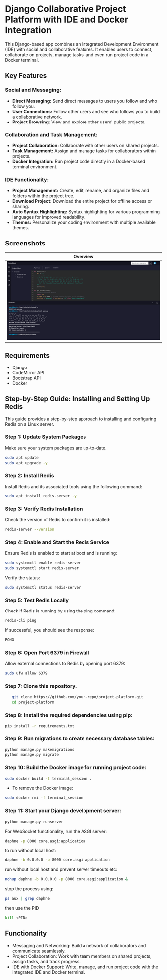# Django Collaborative Project Platform with IDE and Docker Integration

 This Django-based app combines an Integrated Development Environment (IDE) with social and collaborative features. It enables users to connect, collaborate on projects, manage tasks, and even run project code in a Docker terminal. 

## Key Features

### Social and Messaging:
- **Direct Messaging:** Send direct messages to users you follow and who follow you.
- **User Connections:** Follow other users and see who follows you to build a collaborative network.
- **Project Browsing:** View and explore other users' public projects.

### Collaboration and Task Management:
- **Project Collaboration:** Collaborate with other users on shared projects.
- **Task Management:** Assign and manage tasks for collaborators within projects.
- **Docker Integration:** Run project code directly in a Docker-based terminal environment.

### IDE Functionality:
- **Project Management:** Create, edit, rename, and organize files and folders within the project tree.
- **Download Project:** Download the entire project for offline access or sharing.
- **Auto Syntax Highlighting:** Syntax highlighting for various programming languages for improved readability.
- **Themes:** Personalize your coding environment with multiple available themes.

## Screenshots

| Overview                                            | 
|-----------------------------------------------------|
| <img src="./screenshots/imageone.png" width="100%"> |

## Requirements

- Django
- CodeMirror API
- Bootstrap API
- Docker

## Step-by-Step Guide: Installing and Setting Up Redis
This guide provides a step-by-step approach to installing and configuring Redis on a Linux server.

### Step 1: Update System Packages
Make sure your system packages are up-to-date.
```bash
sudo apt update
sudo apt upgrade -y
```
### Step 2: Install Redis
Install Redis and its associated tools using the following command:
```bash
sudo apt install redis-server -y
```

### Step 3: Verify Redis Installation
Check the version of Redis to confirm it is installed:
```bash
redis-server --version
```

### Step 4: Enable and Start the Redis Service
Ensure Redis is enabled to start at boot and is running:
```bash
sudo systemctl enable redis-server
sudo systemctl start redis-server
```
Verify the status:
```bash
sudo systemctl status redis-server
```

### Step 5: Test Redis Locally
Check if Redis is running by using the ping command:
```bash
redis-cli ping
```
If successful, you should see the response:
```bash
PONG
```

### Step 6: Open Port 6379 in Firewall
Allow external connections to Redis by opening port 6379:
```bash
sudo ufw allow 6379
```

### Step 7: Clone this repository.
```bash
   git clone https://github.com/your-repo/project-platform.git
   cd project-platform
```

### Step 8: Install the required dependencies using pip:
```bash
pip install -r requirements.txt
```
### Step 9: Run migrations to create necessary database tables:
```bash
python manage.py makemigrations
python manage.py migrate
```

### Step 10: Build the Docker image for running project code:
```bash
sudo docker build -t terminal_session .
```
- To remove the Docker image: 
```bash
sudo docker rmi -f terminal_session
```

### Step 11: Start your Django development server:


```bash
python manage.py runserver
```

For WebSocket functionality, run the ASGI server:
```bash
daphne -p 8000 core.asgi:application
```
to run without local host: 
```bash
daphne -b 0.0.0.0 -p 8000 core.asgi:application
```
run without local host and prevent server timeouts etc: 
```bash
nohup daphne -b 0.0.0.0 -p 8000 core.asgi:application &
```

stop the process using: 
```bash
ps aux | grep daphne
```

then use the PID
```bash
kill <PID>
```


## Functionality
- Messaging and Networking: Build a network of collaborators and communicate seamlessly.
- Project Collaboration: Work with team members on shared projects, assign tasks, and track progress.
- IDE with Docker Support: Write, manage, and run project code with the integrated IDE and Docker terminal.